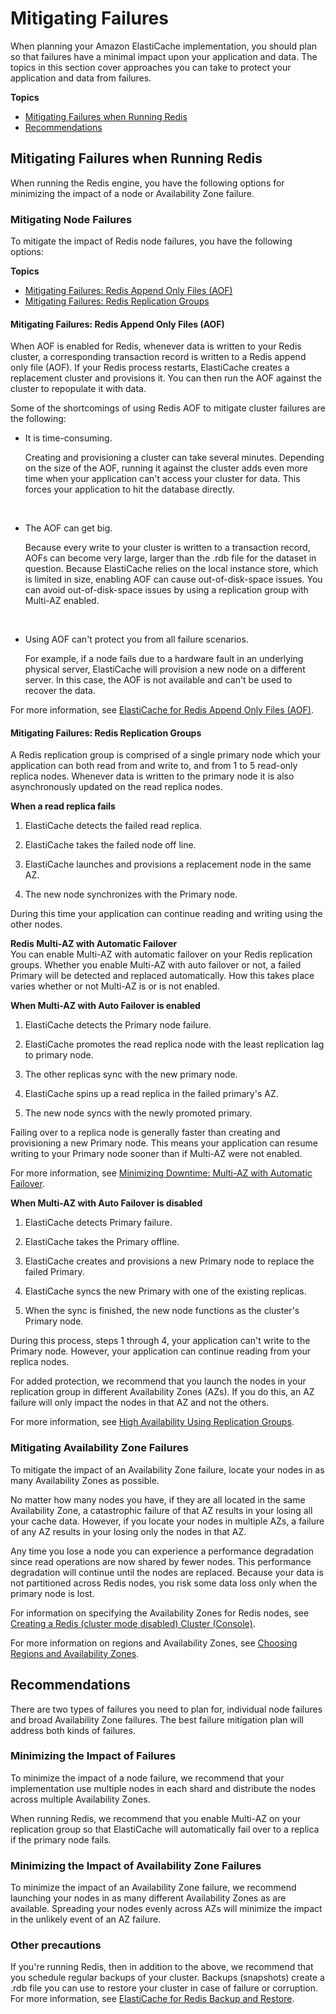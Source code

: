 # Mitigating Failures<a name="FaultTolerance"></a>

When planning your Amazon ElastiCache implementation, you should plan so that failures have a minimal impact upon your application and data\. The topics in this section cover approaches you can take to protect your application and data from failures\.

**Topics**
+ [Mitigating Failures when Running Redis](#FaultTolerance.Redis)
+ [Recommendations](#FaultTolerance.Recommendations)

## Mitigating Failures when Running Redis<a name="FaultTolerance.Redis"></a>

When running the Redis engine, you have the following options for minimizing the impact of a node or Availability Zone failure\.

### Mitigating Node Failures<a name="FaultTolerance.Redis.Cluster"></a>

To mitigate the impact of Redis node failures, you have the following options:

**Topics**
+ [Mitigating Failures: Redis Append Only Files \(AOF\)](#FaultTolerance.Redis.Cluster.AOF)
+ [Mitigating Failures: Redis Replication Groups](#FaultTolerance.Redis.Cluster.Replication)

#### Mitigating Failures: Redis Append Only Files \(AOF\)<a name="FaultTolerance.Redis.Cluster.AOF"></a>

When AOF is enabled for Redis, whenever data is written to your Redis cluster, a corresponding transaction record is written to a Redis append only file \(AOF\)\. If your Redis process restarts, ElastiCache creates a replacement cluster and provisions it\. You can then run the AOF against the cluster to repopulate it with data\.

Some of the shortcomings of using Redis AOF to mitigate cluster failures are the following:
+ It is time\-consuming\.

  Creating and provisioning a cluster can take several minutes\. Depending on the size of the AOF, running it against the cluster adds even more time when your application can't access your cluster for data\. This forces your application to hit the database directly\.

   
+ The AOF can get big\.

  Because every write to your cluster is written to a transaction record, AOFs can become very large, larger than the \.rdb file for the dataset in question\. Because ElastiCache relies on the local instance store, which is limited in size, enabling AOF can cause out\-of\-disk\-space issues\. You can avoid out\-of\-disk\-space issues by using a replication group with Multi\-AZ enabled\.

   
+ Using AOF can't protect you from all failure scenarios\.

  For example, if a node fails due to a hardware fault in an underlying physical server, ElastiCache will provision a new node on a different server\. In this case, the AOF is not available and can't be used to recover the data\.

For more information, see [ElastiCache for Redis Append Only Files \(AOF\)](RedisAOF.md)\.

#### Mitigating Failures: Redis Replication Groups<a name="FaultTolerance.Redis.Cluster.Replication"></a>

A Redis replication group is comprised of a single primary node which your application can both read from and write to, and from 1 to 5 read\-only replica nodes\. Whenever data is written to the primary node it is also asynchronously updated on the read replica nodes\. 

**When a read replica fails**

1. ElastiCache detects the failed read replica\.

1. ElastiCache takes the failed node off line\.

1. ElastiCache launches and provisions a replacement node in the same AZ\.

1. The new node synchronizes with the Primary node\.

During this time your application can continue reading and writing using the other nodes\.

**Redis Multi\-AZ with Automatic Failover**  
You can enable Multi\-AZ with automatic failover on your Redis replication groups\. Whether you enable Multi\-AZ with auto failover or not, a failed Primary will be detected and replaced automatically\. How this takes place varies whether or not Multi\-AZ is or is not enabled\.

**When Multi\-AZ with Auto Failover is enabled**

1. ElastiCache detects the Primary node failure\.

1. ElastiCache promotes the read replica node with the least replication lag to primary node\.

1. The other replicas sync with the new primary node\.

1. ElastiCache spins up a read replica in the failed primary's AZ\.

1. The new node syncs with the newly promoted primary\.

Failing over to a replica node is generally faster than creating and provisioning a new Primary node\. This means your application can resume writing to your Primary node sooner than if Multi\-AZ were not enabled\.

For more information, see [Minimizing Downtime: Multi\-AZ with Automatic Failover](AutoFailover.md)\.

**When Multi\-AZ with Auto Failover is disabled**

1. ElastiCache detects Primary failure\.

1. ElastiCache takes the Primary offline\.

1. ElastiCache creates and provisions a new Primary node to replace the failed Primary\.

1. ElastiCache syncs the new Primary with one of the existing replicas\.

1. When the sync is finished, the new node functions as the cluster's Primary node\.

During this process, steps 1 through 4, your application can't write to the Primary node\. However, your application can continue reading from your replica nodes\.

For added protection, we recommend that you launch the nodes in your replication group in different Availability Zones \(AZs\)\. If you do this, an AZ failure will only impact the nodes in that AZ and not the others\.

For more information, see [High Availability Using Replication Groups](Replication.md)\.

### Mitigating Availability Zone Failures<a name="FaultTolerance.Redis.AZ"></a>

To mitigate the impact of an Availability Zone failure, locate your nodes in as many Availability Zones as possible\.

No matter how many nodes you have, if they are all located in the same Availability Zone, a catastrophic failure of that AZ results in your losing all your cache data\. However, if you locate your nodes in multiple AZs, a failure of any AZ results in your losing only the nodes in that AZ\. 

Any time you lose a node you can experience a performance degradation since read operations are now shared by fewer nodes\. This performance degradation will continue until the nodes are replaced\. Because your data is not partitioned across Redis nodes, you risk some data loss only when the primary node is lost\.

For information on specifying the Availability Zones for Redis nodes, see [Creating a Redis \(cluster mode disabled\) Cluster \(Console\)](Clusters.Create.CON.Redis.md)\.

For more information on regions and Availability Zones, see [Choosing Regions and Availability Zones](RegionsAndAZs.md)\.

## Recommendations<a name="FaultTolerance.Recommendations"></a>

There are two types of failures you need to plan for, individual node failures and broad Availability Zone failures\. The best failure mitigation plan will address both kinds of failures\.

### Minimizing the Impact of Failures<a name="FaultTolerance.Recommendations.NodeFailure"></a>

To minimize the impact of a node failure, we recommend that your implementation use multiple nodes in each shard and distribute the nodes across multiple Availability Zones\.

When running Redis, we recommend that you enable Multi\-AZ on your replication group so that ElastiCache will automatically fail over to a replica if the primary node fails\.

### Minimizing the Impact of Availability Zone Failures<a name="FaultTolerance.Recommendations.AZFailure"></a>

To minimize the impact of an Availability Zone failure, we recommend launching your nodes in as many different Availability Zones as are available\. Spreading your nodes evenly across AZs will minimize the impact in the unlikely event of an AZ failure\.

### Other precautions<a name="FaultTolerance.Recommendations.Other"></a>

If you're running Redis, then in addition to the above, we recommend that you schedule regular backups of your cluster\. Backups \(snapshots\) create a \.rdb file you can use to restore your cluster in case of failure or corruption\. For more information, see [ElastiCache for Redis Backup and Restore](backups.md)\.